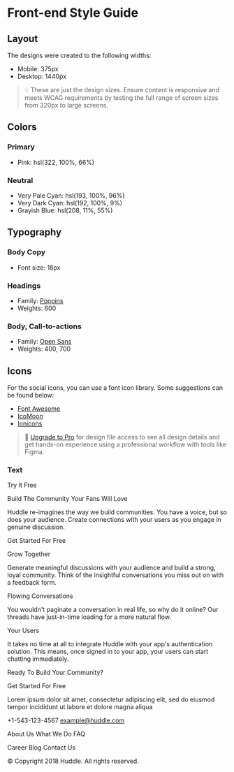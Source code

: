 # Front-end Style Guide

## Layout

The designs were created to the following widths:

- Mobile: 375px
- Desktop: 1440px

> 💡 These are just the design sizes. Ensure content is responsive and meets WCAG requirements by testing the full range of screen sizes from 320px to large screens.

## Colors

### Primary

- Pink: hsl(322, 100%, 66%)

### Neutral

- Very Pale Cyan: hsl(193, 100%, 96%)
- Very Dark Cyan: hsl(192, 100%, 9%)
- Grayish Blue: hsl(208, 11%, 55%)

## Typography

### Body Copy

- Font size: 18px

### Headings

- Family: [Poppins](https://fonts.google.com/specimen/Poppins)
- Weights: 600

### Body, Call-to-actions

- Family: [Open Sans](https://fonts.google.com/specimen/Open+Sans)
- Weights: 400, 700

## Icons

For the social icons, you can use a font icon library. Some suggestions can be found below:

- [Font Awesome](https://fontawesome.com/)
- [IcoMoon](https://icomoon.io/)
- [Ionicons](https://ionicons.com/)

> 💎 [Upgrade to Pro](https://www.frontendmentor.io/pro?ref=style-guide) for design file access to see all design details and get hands-on experience using a professional workflow with tools like Figma.

### Text

Try It Free

Build The Community Your Fans Will Love

Huddle re-imagines the way we build communities. You have a voice, but so does your audience.
Create connections with your users as you engage in genuine discussion.

Get Started For Free

Grow Together

Generate meaningful discussions with your audience and build a strong, loyal community.
Think of the insightful conversations you miss out on with a feedback form.

Flowing Conversations

You wouldn't paginate a conversation in real life, so why do it online? Our threads
have just-in-time loading for a more natural flow.

Your Users

It takes no time at all to integrate Huddle with your app's authentication solution.
This means, once signed in to your app, your users can start chatting immediately.

Ready To Build Your Community?

Get Started For Free

Lorem ipsum dolor sit amet, consectetur adipiscing elit, sed do eiusmod tempor
incididunt ut labore et dolore magna aliqua

+1-543-123-4567
example@huddle.com

About Us
What We Do
FAQ

Career
Blog
Contact Us

&copy; Copyright 2018 Huddle. All rights reserved.
